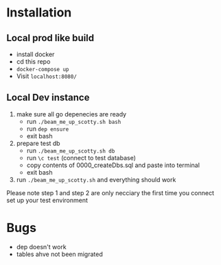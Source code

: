 # Installation
## Local prod like build
* install docker
* cd this repo
* `docker-compose up`
* Visit `localhost:8080/`

## Local Dev instance
1. make sure all go depenecies are ready
	* run `./beam_me_up_scotty.sh bash`
	* run `dep ensure`
	* exit bash
2. prepare test db
	* run `./beam_me_up_scotty.sh db`
	* run `\c test` (connect to test database)
	* copy contents of 0000_createDbs.sql and paste into terminal
	* exit bash
3. run `./beam_me_up_scotty.sh` and everything should work

Please note step 1 and step 2 are only necciary the first time you connect set up your test environment

# Bugs
* dep doesn't work
* tables ahve not been migrated
